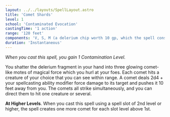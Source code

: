 ```yaml
---
layout: ../../layouts/SpellLayout.astro
title: 'Comet Shards'
level: 1
school: 'Contaminated Evocation'
castingTime: '1 action'
range: '120 feet'
components: 'V, S, M (a delerium chip worth 10 gp, which the spell consumes)'
duration: 'Instantaneous'
---
```


*When you cast this spell, you gain 1 Contamination Level.*

You shatter the delerium fragment in your hand into three glowing comet-like motes of magical force which you hurl at your foes. Each comet hits a creature of your choice that you can see within range. A comet deals 2d4 + your spellcasting ability modifier force damage to its target and pushes it 10 feet away from you. The comets all strike simultaneously, and you can direct them to hit one creature or several.

**At Higher Levels**. When you cast this spell using a spell slot of 2nd level or higher, the spell creates one more comet for each slot level above 1st.